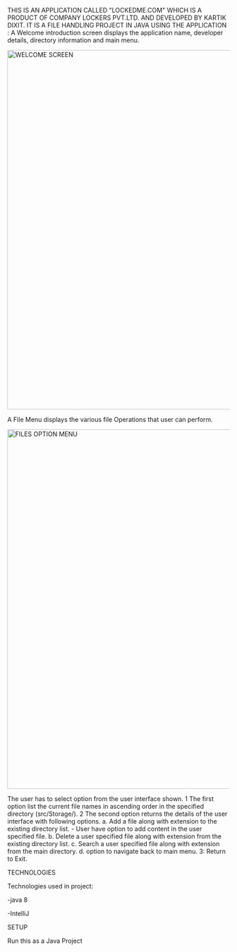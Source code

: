 THIS IS AN APPLICATION CALLED "LOCKEDME.COM" WHICH IS A PRODUCT OF COMPANY LOCKERS PVT.LTD. AND DEVELOPED BY KARTIK DIXIT. IT IS A FILE HANDLING PROJECT IN JAVA
USING THE APPLICATION :
A Welcome introduction screen displays the application name, developer details, directory information and main menu.



<img width="815" alt="WELCOME SCREEN" src="https://user-images.githubusercontent.com/121399320/209477630-32ed2c4b-6eb5-40ed-b3f8-c6b3c0728f9b.png">




A File Menu displays the various file Operations that user can perform.

<img width="815" alt="FILES OPTION MENU" src="https://user-images.githubusercontent.com/121399320/209477694-ad8166e5-9aad-449c-aaa1-c628aab9e0ea.png">




The user has to select option from the user interface shown.
	1	The first option list the current file names in ascending order in the specified directory (src/Storage/).
	2	The second option returns the details of the user interface with following options.
      a. Add a file along with extension to the existing directory list. - User have option to add content in the user specified file.
      b. Delete a user specified file along with extension from the existing directory list.
      c. Search a user specified file along with extension from the main directory.
      d. option to navigate back to main menu.
  3: Return to Exit.


TECHNOLOGIES

Technologies used in project:

-java 8

-IntelliJ


SETUP

Run this as a Java Project
